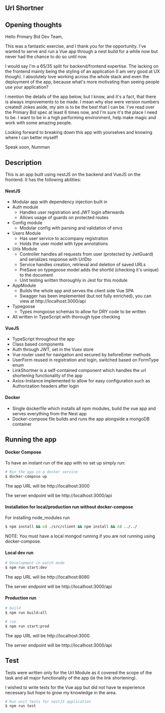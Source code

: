 ## Url Shortner 

## Opening thoughts

Hello Primary Bid Dev Team, 

This was a fantastic exercise, and I thank you for the opportunity.
I've wanted to serve and run a Vue app through a nest build for a while now but 
never had the chance to do so until now. 

I would say I'm a 65/35 split for backend/frontend expertise. The lacking on the frontend
mainly being the styling of an application (I am very good at UX though). I absolutely love 
working across the whole stack and even the deployment of the app, because what's more motivating 
than seeing people use your application?

I mention the details of the app below, but I know, and it's a fact, that there is 
always improvements to be made. I mean why else were version numbers created! Jokes aside,
my aim is to be the best that I can be. I've read over the Primary Bid spec at least
6 times now, and I'm sure it's the place I need to be. I want to be in a high performing
environment, help make magic and work with some amazing people. 

Looking forward to breaking down this app with yourselves and knowing where I can better myself!

Speak soon, Numman 

## Description

This is an app built using nestJS on the backend and VueJS on the frontend. 
It has the following abilities:

#### NestJS
- Modular app with dependency injection built in
- Auth module 
    - Handles user registration and JWT login afterwards
    - Allows usage of guards on protected routes
- Config module
    - Modular config with parsing and validation of envs
- Users Module
    - Has user service to accompany registration
    - Holds the user model with type annotations
- Urls Module
    - Controller handles all requests from user (protected by JwtGuard) and serializes response with UrlDto
    - Service handles creation, retrieval and deletion of saved URLs
    - PreSave on typegoose model adds the shortId (checking it's unique) to the document
    - Unit testing written thoroughly in Jest for this module
- AppModule
    - Builds the whole app and serves the client side Vue SPA
    - Swagger has been implemented (but not fully enriched), 
    you can view at http://localhost:3000/api
- Typegoose
    - Types mongoose schemas to allow for DRY code to be written
- All written in TypeScript with thorough type checking
    
#### VueJS
- TypeScript throughout the app
- Class based components
- Auth through JWT, set in the Vuex store
- Vue router used for navigation and secured by beforeEnter methods
- UserForm reused in registration and login, switched based on FormType enum
- LinkShortner is a self-contained component which handles the url shortening functionality of the app 
- Axios-Instance implemented to allow for easy configuration such as Authorization headers after login

#### Docker
- Single dockerfile which installs all npm modules, build the vue app and serves everything from the Nest app
- Docker-compose file builds and runs the app alongside a mongoDB container

## Running the app

#### Docker Compose

To have an instant run of the app with no set up simply run:
```bash
# Run the app in a docker service
$ docker-compose up
```
The app URL will be http://localhost:3000

The server endpoint will be http://localhost:3000/api

#### Installation for local/production run without docker-compose

For installing node_modules run 
```bash
$ npm install && cd ./src/client && npm install && cd ../../
```

NOTE: You must have a local mongod running if you are not running using docker-compose.

#### Local dev run 

```bash
# Development in watch mode
$ npm run start:dev
```

The app URL will be http://localhost:8080

The server endpoint will be http://localhost:3000/api

#### Production run

```bash
# build
$ npm run build:all
```

```bash
# run
$ npm run start:prod
```

The app URL will be http://localhost:3000

The server endpoint will be http://localhost:3000/api

## Test

Tests were written only for the Url Module as it covered the scope of the task 
and all major functionality of the app (ie the link shortening).

I wished to write tests for the Vue app but did not have te experience necessary
but hope to grow my knowledge in the area.

```bash
# Run unit tests for nestJS application
$ npm run test

```
